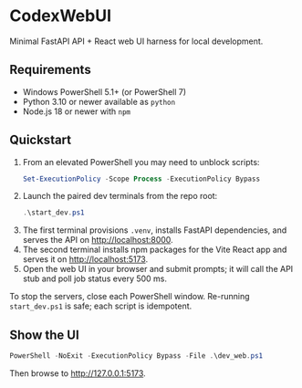﻿# CodexWebUI

Minimal FastAPI API + React web UI harness for local development.

## Requirements

- Windows PowerShell 5.1+ (or PowerShell 7)
- Python 3.10 or newer available as `python`
- Node.js 18 or newer with `npm`

## Quickstart

1. From an elevated PowerShell you may need to unblock scripts:
   ```powershell
   Set-ExecutionPolicy -Scope Process -ExecutionPolicy Bypass
   ```
2. Launch the paired dev terminals from the repo root:
   ```powershell
   .\start_dev.ps1
   ```
3. The first terminal provisions `.venv`, installs FastAPI dependencies, and serves the API on <http://localhost:8000>.
4. The second terminal installs npm packages for the Vite React app and serves it on <http://localhost:5173>.
5. Open the web UI in your browser and submit prompts; it will call the API stub and poll job status every 500 ms.

To stop the servers, close each PowerShell window. Re-running `start_dev.ps1` is safe; each script is idempotent.

## Show the UI

```powershell
PowerShell -NoExit -ExecutionPolicy Bypass -File .\dev_web.ps1
```

Then browse to <http://127.0.0.1:5173>.
